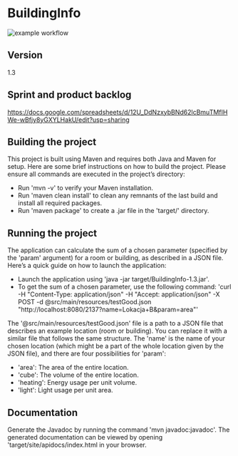 # BuildingInfo
![example workflow](https://github.com/WuzI38/BuildingInfo/actions/workflows/ci.yml/badge.svg)

## Version
1.3

## Sprint and product backlog
https://docs.google.com/spreadsheets/d/12U_DdNzxybBNd62lcBmuTMfIHWe-wBfjy8yGXYLHakU/edit?usp=sharing

## Building the project
This project is built using Maven and requires both Java and Maven for setup. Here are some brief instructions on how to build the project. Please ensure all commands are executed in the project’s directory:

- Run 'mvn -v' to verify your Maven installation.
- Run 'maven clean install' to clean any remnants of the last build and install all required packages.
- Run 'maven package' to create a .jar file in the 'target/' directory.

## Running the project
The application can calculate the sum of a chosen parameter (specified by the 'param' argument) for a room or building, as described in a JSON file. Here’s a quick guide on how to launch the application:

- Launch the application using 'java -jar target/BuildingInfo-1.3.jar'.
- To get the sum of a chosen parameter, use the following command:
'curl -H "Content-Type: application/json" -H "Accept: application/json"  -X POST -d @src/main/resources/testGood.json "http://localhost:8080/2137?name=Lokacja+B&param=area"'

The  '@src/main/resources/testGood.json' file is a path to a JSON file that describes an example location (room or building). You can replace it with a similar file that follows the same structure.
The 'name' is the name of your chosen location (which might be a part of the whole location given by the JSON file), and there are four possibilities for 'param':
- 'area': The area of the entire location.
- 'cube': The volume of the entire location.
- 'heating': Energy usage per unit volume.
- 'light': Light usage per unit area.

## Documentation 
Generate the Javadoc by running the command 'mvn javadoc:javadoc'. The generated documentation can be viewed by opening 'target/site/apidocs/index.html in your browser.

